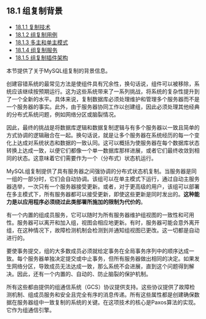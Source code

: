 ## 18.1 组复制背景
- [18.1.1 复制技术](./18.01.01.复制技术/18.01.01.00.复制技术.md)
- [18.1.2 组复制用例](./18.01.02.组复制用例.md)
- [18.1.3 多主和单主模式](./18.01.03.多主和单主模式/18.01.03.00.多主和单主模式.md)
- [18.1.4 组复制服务](./18.01.04.组复制服务/18.01.04.00.组复制服务.md)
- [18.1.5 组复制插件架构](./18.01.05.组复制插件架构.md)

本节提供了关于MySQL组复制的背景信息。

创建容错系统的最常见方法是使组件具有冗余性，换句话说，组件可以被移除，系统应该继续按预期运行。这为这些系统带来了一系列挑战，将系统的复杂性提升到了一个全新的水平。具体来说，复制数据库必须处理维护和管理多个服务器而不是一个服务器的事实。此外，由于服务器协同工作以创建组，因此必须处理其他经典的分布式系统问题，例如网络分区或脑裂情况。

因此，最终的挑战是将数据库逻辑和数据复制逻辑与有多个服务器以一致且简单的方式协调的逻辑融合在一起。换句话说，就是让多个服务器在系统经历的每一个变化上达成对系统状态和数据的一致认同。这可以概括为使服务器在每个数据库状态转换上达成一致，以便它们都像一个单一数据库那样进展，或者它们最终收敛到相同的状态。这意味着它们需要作为一个（分布式）状态机运行。

MySQL组复制提供了具有服务器之间强协调的分布式状态机复制。当服务器是同一组的一部分时，它们会自动协调。该组可以在单主模式下运行，通过自动主服务器选举，一次只有一个服务器接受更新。或者，对于更高级的用户，该组可以部署在多主模式下，所有服务器都可以接受更新，即使这些更新是同时发出的。**这种能力是以应用程序必须绕过此类部署所施加的限制为代价的**。

有一个内置的组成员服务，它可以随时为所有服务器维护组视图的一致性和可用性。服务器可以离开和加入组，视图会相应地更新。有时，服务器可能会意外离开组，在这种情况下，故障检测机制会检测到并通知组视图已更改。这一切都是自动进行的。

要使事务提交，组的大多数成员必须就给定事务在全局事务序列中的顺序达成一致。每个服务器单独决定提交或中止事务，但所有服务器做出相同的决定。如果发生网络分区，导致成员无法达成一致，那么系统不会进展，直到这个问题得到解决。因此，还有一个内置的、自动的、防止脑裂的保护机制。

所有这些都由提供的组通信系统（GCS）协议提供支持。这些协议提供了故障检测机制、组成员服务和安全且完全有序的消息传递。所有这些属性都是创建确保数据在服务器组中一致复制的系统的关键。在这项技术的核心是Paxos算法的实现。它作为组通信引擎。
